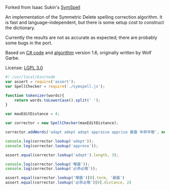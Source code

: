 Forked from Isaac Sukin's [SymSpell](https://github.com/IceCreamYou/SymSpell)

An implementation of the Symmetric Delete spelling correction algorithm.
It is fast and language-independent, but there is some setup cost to construct
the dictionary.

Currently the results are not as accurate as expected; there are probably some
bugs in the port.

Based on [C# code](http://blog.faroo.com/2012/06/24/1000x-faster-spelling-correction-source-code-released/)
and [algorithm](http://blog.faroo.com/2012/06/07/improved-edit-distance-based-spelling-correction/)
version 1.6, originally written by Wolf Garbe.

License: [LGPL 3.0](http://www.opensource.org/licenses/LGPL-3.0)


```js
#! /usr/local/bin/node
var assert = require('assert');
var SpellChecker = require('./symspell.js');

function tokenizer(words){
    return words.toLowerCase().split(' ');
}

var maxEditDistance = 4;

var corrector = new SpellChecker(maxEditDistance);

corrector.addWords('adapt adept adopt appraise apprise 暴露 毕恭毕敬', null, tokenizer);

console.log(corrector.lookup('adept'));
console.log(corrector.lookup('apprese'));

assert.equal(corrector.lookup('adept').length, 3);

console.log(corrector.lookup('曝露'));
console.log(corrector.lookup('必恭必敬'));

assert.equal(corrector.lookup('曝露')[0].term, '暴露')
assert.equal(corrector.lookup('必恭必敬')[0].distance, 2)
```

